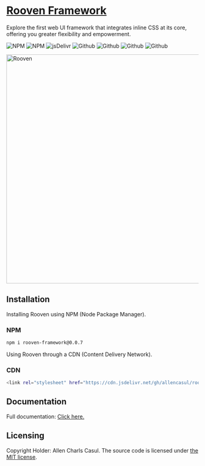 # [Rooven Framework](https://roovenframework.com)

Explore the first web UI framework that integrates inline CSS at its core, offering you greater flexibility and empowerment.

![NPM](https://img.shields.io/npm/v/rooven-framework?color=e60914)
![NPM](https://img.shields.io/npm/dw/rooven-framework?color=%23ef3e36)
![jsDelivr](https://data.jsdelivr.com/v1/package/gh/allencasul/rooven-framework/badge)
![Github](https://img.shields.io/github/license/allencasul/rooven-framework)
![Github](https://img.shields.io/github/repo-size/allencasul/rooven-framework)
![Github](https://img.shields.io/github/contributors/allencasul/rooven-framework?color=%234a4df5)
![Github](https://img.shields.io/github/stars/allencasul/rooven-framework)

<a href="https://roovenframework.com"><img src="https://cdn.jsdelivr.net/gh/allencasul/rooven-framework-official-website@master/src/client/assets/img/png/rooven-framework-transparent.png" alt="Rooven" style="max-width:100%;" width="600"></a>

## Installation

Installing Rooven using NPM (Node Package Manager).

### NPM

```sh
npm i rooven-framework@0.0.7
```

Using Rooven through a CDN (Content Delivery Network).

### CDN

```sh
<link rel="stylesheet" href="https://cdn.jsdelivr.net/gh/allencasul/rooven-framework@bd3cfbac056182f4b7c92c87f20e56659ac07755/production/css/__rooven.prod.min.css" integrity="sha256-9+ikeCt5UnSDefdr+ydrqZx+ZoKs1EJSE5T/RrkM9cc=" crossorigin="anonymous" fetchpriority="high">
```

## Documentation

Full documentation: [Click here.](https://roovenframework.com/)

## Licensing

Copyright Holder: Allen Charls Casul. The source code is licensed under [the MIT license](https://github.com/allencasul/rooven-framework-official-website/blob/main/LICENSE).
